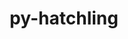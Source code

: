 ---
title: "py-hatchling"
layout: cache
categories: [package, v0.21.2]
meta: {"versions": ["1.18.0"], "compilers": ["apple-clang@=15.0.0", "cce@=15.0.1", "gcc@=11.1.0", "gcc@=11.3.0", "gcc@=11.4.0", "gcc@=7.3.1", "gcc@=7.5.0", "gcc@=9.4.0", "oneapi@=2023.2.0"], "oss": ["amzn2", "rhel8", "ubuntu18.04", "ubuntu20.04", "ubuntu22.04", "ventura"], "platforms": ["darwin", "linux"], "targets": ["aarch64", "neoverse_n1", "neoverse_v1", "ppc64le", "x86_64_v3", "zen4"], "stacks": ["aws-isc", "aws-isc-aarch64", "data-vis-sdk", "e4s", "e4s-cray-rhel", "e4s-neoverse_v1", "e4s-oneapi", "e4s-power", "e4s-rocm-external", "ml-darwin-aarch64-mps", "ml-linux-x86_64-cpu", "ml-linux-x86_64-cuda", "ml-linux-x86_64-rocm", "radiuss", "root"], "num_specs": 26, "num_specs_by_stack": {"ml-darwin-aarch64-mps": 2, "root": 26, "aws-isc-aarch64": 2, "aws-isc": 1, "e4s-cray-rhel": 2, "radiuss": 2, "e4s-neoverse_v1": 2, "e4s-power": 2, "data-vis-sdk": 2, "e4s": 3, "e4s-rocm-external": 1, "e4s-oneapi": 4, "ml-linux-x86_64-cpu": 4, "ml-linux-x86_64-rocm": 4, "ml-linux-x86_64-cuda": 4}}
spec_details: [{"hash": "sym7mo3zxwlfsbhmdlzo2ymbdfxrecxi", "compiler": "apple-clang@=15.0.0", "versions": ["1.18.0"], "os": "ventura", "platform": "darwin", "target": "aarch64", "variants": ["build_system=python_pip"], "stacks": ["ml-darwin-aarch64-mps", "root"], "size": "-", "tarball": "https://binaries.spack.io/v0.21.2/build_cache/darwin-ventura-aarch64/apple-clang-15.0.0/py-hatchling-1.18.0/darwin-ventura-aarch64-apple-clang-15.0.0-py-hatchling-1.18.0-sym7mo3zxwlfsbhmdlzo2ymbdfxrecxi.spack"}, {"hash": "aqzj5wfmmnvyyxyar6cyysiofgjofcfr", "compiler": "apple-clang@=15.0.0", "versions": ["1.18.0"], "os": "ventura", "platform": "darwin", "target": "aarch64", "variants": ["build_system=python_pip"], "stacks": ["ml-darwin-aarch64-mps", "root"], "size": "-", "tarball": "https://binaries.spack.io/v0.21.2/build_cache/darwin-ventura-aarch64/apple-clang-15.0.0/py-hatchling-1.18.0/darwin-ventura-aarch64-apple-clang-15.0.0-py-hatchling-1.18.0-aqzj5wfmmnvyyxyar6cyysiofgjofcfr.spack"}, {"hash": "zi6t4vl3aa2boweh2kktqkcxporinomn", "compiler": "gcc@=7.3.1", "versions": ["1.18.0"], "os": "amzn2", "platform": "linux", "target": "aarch64", "variants": ["build_system=python_pip"], "stacks": ["aws-isc-aarch64", "root"], "size": "-", "tarball": "https://binaries.spack.io/v0.21.2/build_cache/linux-amzn2-aarch64/gcc-7.3.1/py-hatchling-1.18.0/linux-amzn2-aarch64-gcc-7.3.1-py-hatchling-1.18.0-zi6t4vl3aa2boweh2kktqkcxporinomn.spack"}, {"hash": "kf2hhhyctp7vq5ra2vvicuynls66zxz5", "compiler": "gcc@=7.3.1", "versions": ["1.18.0"], "os": "amzn2", "platform": "linux", "target": "neoverse_n1", "variants": ["build_system=python_pip"], "stacks": ["aws-isc-aarch64", "root"], "size": "-", "tarball": "https://binaries.spack.io/v0.21.2/build_cache/linux-amzn2-neoverse_n1/gcc-7.3.1/py-hatchling-1.18.0/linux-amzn2-neoverse_n1-gcc-7.3.1-py-hatchling-1.18.0-kf2hhhyctp7vq5ra2vvicuynls66zxz5.spack"}, {"hash": "ukijhtnka6nfqgz6exc6wwue6zjmqvf6", "compiler": "gcc@=7.3.1", "versions": ["1.18.0"], "os": "amzn2", "platform": "linux", "target": "x86_64_v3", "variants": ["build_system=python_pip"], "stacks": ["root", "aws-isc"], "size": "-", "tarball": "https://binaries.spack.io/v0.21.2/build_cache/linux-amzn2-x86_64_v3/gcc-7.3.1/py-hatchling-1.18.0/linux-amzn2-x86_64_v3-gcc-7.3.1-py-hatchling-1.18.0-ukijhtnka6nfqgz6exc6wwue6zjmqvf6.spack"}, {"hash": "q3ymq7e5kn7imwbcjkwgjaolqdh7bivg", "compiler": "cce@=15.0.1", "versions": ["1.18.0"], "os": "rhel8", "platform": "linux", "target": "zen4", "variants": ["build_system=python_pip"], "stacks": ["e4s-cray-rhel", "root"], "size": "-", "tarball": "https://binaries.spack.io/v0.21.2/build_cache/linux-rhel8-zen4/cce-15.0.1/py-hatchling-1.18.0/linux-rhel8-zen4-cce-15.0.1-py-hatchling-1.18.0-q3ymq7e5kn7imwbcjkwgjaolqdh7bivg.spack"}, {"hash": "u7umzqtrr626dr6lgvts2awi7uoohqkc", "compiler": "cce@=15.0.1", "versions": ["1.18.0"], "os": "rhel8", "platform": "linux", "target": "zen4", "variants": ["build_system=python_pip"], "stacks": ["e4s-cray-rhel", "root"], "size": "-", "tarball": "https://binaries.spack.io/v0.21.2/build_cache/linux-rhel8-zen4/cce-15.0.1/py-hatchling-1.18.0/linux-rhel8-zen4-cce-15.0.1-py-hatchling-1.18.0-u7umzqtrr626dr6lgvts2awi7uoohqkc.spack"}, {"hash": "3sx3epzjn63ssc5ucqdt6rm6rlyg34ka", "compiler": "gcc@=7.5.0", "versions": ["1.18.0"], "os": "ubuntu18.04", "platform": "linux", "target": "x86_64_v3", "variants": ["build_system=python_pip"], "stacks": ["radiuss", "root"], "size": "-", "tarball": "https://binaries.spack.io/v0.21.2/build_cache/linux-ubuntu18.04-x86_64_v3/gcc-7.5.0/py-hatchling-1.18.0/linux-ubuntu18.04-x86_64_v3-gcc-7.5.0-py-hatchling-1.18.0-3sx3epzjn63ssc5ucqdt6rm6rlyg34ka.spack"}, {"hash": "wem7j4mxthpbsfqddzzllyrfwd3poo4c", "compiler": "gcc@=7.5.0", "versions": ["1.18.0"], "os": "ubuntu18.04", "platform": "linux", "target": "x86_64_v3", "variants": ["build_system=python_pip"], "stacks": ["radiuss", "root"], "size": "-", "tarball": "https://binaries.spack.io/v0.21.2/build_cache/linux-ubuntu18.04-x86_64_v3/gcc-7.5.0/py-hatchling-1.18.0/linux-ubuntu18.04-x86_64_v3-gcc-7.5.0-py-hatchling-1.18.0-wem7j4mxthpbsfqddzzllyrfwd3poo4c.spack"}, {"hash": "7bvx6xgpss7bw6dahahum56rjfoksarl", "compiler": "gcc@=11.4.0", "versions": ["1.18.0"], "os": "ubuntu20.04", "platform": "linux", "target": "neoverse_v1", "variants": ["build_system=python_pip"], "stacks": ["e4s-neoverse_v1", "root"], "size": "-", "tarball": "https://binaries.spack.io/v0.21.2/build_cache/linux-ubuntu20.04-neoverse_v1/gcc-11.4.0/py-hatchling-1.18.0/linux-ubuntu20.04-neoverse_v1-gcc-11.4.0-py-hatchling-1.18.0-7bvx6xgpss7bw6dahahum56rjfoksarl.spack"}, {"hash": "ppypun44y47ozz7pcznwbcnsmanv5iun", "compiler": "gcc@=11.4.0", "versions": ["1.18.0"], "os": "ubuntu20.04", "platform": "linux", "target": "neoverse_v1", "variants": ["build_system=python_pip"], "stacks": ["e4s-neoverse_v1", "root"], "size": "-", "tarball": "https://binaries.spack.io/v0.21.2/build_cache/linux-ubuntu20.04-neoverse_v1/gcc-11.4.0/py-hatchling-1.18.0/linux-ubuntu20.04-neoverse_v1-gcc-11.4.0-py-hatchling-1.18.0-ppypun44y47ozz7pcznwbcnsmanv5iun.spack"}, {"hash": "w7mjsnfc3hmhyajc2xls7axrecdiplpc", "compiler": "gcc@=9.4.0", "versions": ["1.18.0"], "os": "ubuntu20.04", "platform": "linux", "target": "ppc64le", "variants": ["build_system=python_pip"], "stacks": ["e4s-power", "root"], "size": "-", "tarball": "https://binaries.spack.io/v0.21.2/build_cache/linux-ubuntu20.04-ppc64le/gcc-9.4.0/py-hatchling-1.18.0/linux-ubuntu20.04-ppc64le-gcc-9.4.0-py-hatchling-1.18.0-w7mjsnfc3hmhyajc2xls7axrecdiplpc.spack"}, {"hash": "nlauajvwqq7v4diudjw2hhvpe44yq4db", "compiler": "gcc@=9.4.0", "versions": ["1.18.0"], "os": "ubuntu20.04", "platform": "linux", "target": "ppc64le", "variants": ["build_system=python_pip"], "stacks": ["e4s-power", "root"], "size": "-", "tarball": "https://binaries.spack.io/v0.21.2/build_cache/linux-ubuntu20.04-ppc64le/gcc-9.4.0/py-hatchling-1.18.0/linux-ubuntu20.04-ppc64le-gcc-9.4.0-py-hatchling-1.18.0-nlauajvwqq7v4diudjw2hhvpe44yq4db.spack"}, {"hash": "qn2ufgd46geodbchjqo4q6d36gjakfdw", "compiler": "gcc@=11.1.0", "versions": ["1.18.0"], "os": "ubuntu20.04", "platform": "linux", "target": "x86_64_v3", "variants": ["build_system=python_pip"], "stacks": ["root", "data-vis-sdk"], "size": "-", "tarball": "https://binaries.spack.io/v0.21.2/build_cache/linux-ubuntu20.04-x86_64_v3/gcc-11.1.0/py-hatchling-1.18.0/linux-ubuntu20.04-x86_64_v3-gcc-11.1.0-py-hatchling-1.18.0-qn2ufgd46geodbchjqo4q6d36gjakfdw.spack"}, {"hash": "omqv4n4rrrl2rutcqqxehvxw7jmfgwwe", "compiler": "gcc@=11.1.0", "versions": ["1.18.0"], "os": "ubuntu20.04", "platform": "linux", "target": "x86_64_v3", "variants": ["build_system=python_pip"], "stacks": ["root", "data-vis-sdk"], "size": "-", "tarball": "https://binaries.spack.io/v0.21.2/build_cache/linux-ubuntu20.04-x86_64_v3/gcc-11.1.0/py-hatchling-1.18.0/linux-ubuntu20.04-x86_64_v3-gcc-11.1.0-py-hatchling-1.18.0-omqv4n4rrrl2rutcqqxehvxw7jmfgwwe.spack"}, {"hash": "j2srtafggkxyd3usx35cmjxyti3geqyi", "compiler": "gcc@=11.4.0", "versions": ["1.18.0"], "os": "ubuntu20.04", "platform": "linux", "target": "x86_64_v3", "variants": ["build_system=python_pip"], "stacks": ["e4s", "root", "e4s-rocm-external"], "size": "-", "tarball": "https://binaries.spack.io/v0.21.2/build_cache/linux-ubuntu20.04-x86_64_v3/gcc-11.4.0/py-hatchling-1.18.0/linux-ubuntu20.04-x86_64_v3-gcc-11.4.0-py-hatchling-1.18.0-j2srtafggkxyd3usx35cmjxyti3geqyi.spack"}, {"hash": "2m4ho5mpkrvtyzfqv7dle5byz47wwx7c", "compiler": "gcc@=11.4.0", "versions": ["1.18.0"], "os": "ubuntu20.04", "platform": "linux", "target": "x86_64_v3", "variants": ["build_system=python_pip"], "stacks": ["e4s", "root"], "size": "-", "tarball": "https://binaries.spack.io/v0.21.2/build_cache/linux-ubuntu20.04-x86_64_v3/gcc-11.4.0/py-hatchling-1.18.0/linux-ubuntu20.04-x86_64_v3-gcc-11.4.0-py-hatchling-1.18.0-2m4ho5mpkrvtyzfqv7dle5byz47wwx7c.spack"}, {"hash": "57v635cvummywnwqbjoxpnnuxlwzgiii", "compiler": "gcc@=11.4.0", "versions": ["1.18.0"], "os": "ubuntu20.04", "platform": "linux", "target": "x86_64_v3", "variants": ["build_system=python_pip"], "stacks": ["e4s", "root"], "size": "-", "tarball": "https://binaries.spack.io/v0.21.2/build_cache/linux-ubuntu20.04-x86_64_v3/gcc-11.4.0/py-hatchling-1.18.0/linux-ubuntu20.04-x86_64_v3-gcc-11.4.0-py-hatchling-1.18.0-57v635cvummywnwqbjoxpnnuxlwzgiii.spack"}, {"hash": "376t5qdbytcoqknp2tdh77etrtclwmni", "compiler": "oneapi@=2023.2.0", "versions": ["1.18.0"], "os": "ubuntu20.04", "platform": "linux", "target": "x86_64_v3", "variants": ["build_system=python_pip"], "stacks": ["e4s-oneapi", "root"], "size": "-", "tarball": "https://binaries.spack.io/v0.21.2/build_cache/linux-ubuntu20.04-x86_64_v3/oneapi-2023.2.0/py-hatchling-1.18.0/linux-ubuntu20.04-x86_64_v3-oneapi-2023.2.0-py-hatchling-1.18.0-376t5qdbytcoqknp2tdh77etrtclwmni.spack"}, {"hash": "cdewowetjkk2e6d32s2zgbcmis3j3cdp", "compiler": "oneapi@=2023.2.0", "versions": ["1.18.0"], "os": "ubuntu20.04", "platform": "linux", "target": "x86_64_v3", "variants": ["build_system=python_pip"], "stacks": ["e4s-oneapi", "root"], "size": "-", "tarball": "https://binaries.spack.io/v0.21.2/build_cache/linux-ubuntu20.04-x86_64_v3/oneapi-2023.2.0/py-hatchling-1.18.0/linux-ubuntu20.04-x86_64_v3-oneapi-2023.2.0-py-hatchling-1.18.0-cdewowetjkk2e6d32s2zgbcmis3j3cdp.spack"}, {"hash": "bsrxp5k7tf2v7irtlcrhpdnb5giganvd", "compiler": "oneapi@=2023.2.0", "versions": ["1.18.0"], "os": "ubuntu20.04", "platform": "linux", "target": "x86_64_v3", "variants": ["build_system=python_pip"], "stacks": ["e4s-oneapi", "root"], "size": "-", "tarball": "https://binaries.spack.io/v0.21.2/build_cache/linux-ubuntu20.04-x86_64_v3/oneapi-2023.2.0/py-hatchling-1.18.0/linux-ubuntu20.04-x86_64_v3-oneapi-2023.2.0-py-hatchling-1.18.0-bsrxp5k7tf2v7irtlcrhpdnb5giganvd.spack"}, {"hash": "3tz7qtwi345mtnxopi7py7rlfvoe7pbq", "compiler": "oneapi@=2023.2.0", "versions": ["1.18.0"], "os": "ubuntu20.04", "platform": "linux", "target": "x86_64_v3", "variants": ["build_system=python_pip"], "stacks": ["e4s-oneapi", "root"], "size": "-", "tarball": "https://binaries.spack.io/v0.21.2/build_cache/linux-ubuntu20.04-x86_64_v3/oneapi-2023.2.0/py-hatchling-1.18.0/linux-ubuntu20.04-x86_64_v3-oneapi-2023.2.0-py-hatchling-1.18.0-3tz7qtwi345mtnxopi7py7rlfvoe7pbq.spack"}, {"hash": "bhoulecfl7o4dii6jbisbalx2z4macs6", "compiler": "gcc@=11.3.0", "versions": ["1.18.0"], "os": "ubuntu22.04", "platform": "linux", "target": "x86_64_v3", "variants": ["build_system=python_pip"], "stacks": ["root", "ml-linux-x86_64-cpu", "ml-linux-x86_64-rocm", "ml-linux-x86_64-cuda"], "size": "-", "tarball": "https://binaries.spack.io/v0.21.2/build_cache/linux-ubuntu22.04-x86_64_v3/gcc-11.3.0/py-hatchling-1.18.0/linux-ubuntu22.04-x86_64_v3-gcc-11.3.0-py-hatchling-1.18.0-bhoulecfl7o4dii6jbisbalx2z4macs6.spack"}, {"hash": "ygo2lkbbup6r2764jds7ouimcjgpwztn", "compiler": "gcc@=11.3.0", "versions": ["1.18.0"], "os": "ubuntu22.04", "platform": "linux", "target": "x86_64_v3", "variants": ["build_system=python_pip"], "stacks": ["root", "ml-linux-x86_64-cpu", "ml-linux-x86_64-rocm", "ml-linux-x86_64-cuda"], "size": "-", "tarball": "https://binaries.spack.io/v0.21.2/build_cache/linux-ubuntu22.04-x86_64_v3/gcc-11.3.0/py-hatchling-1.18.0/linux-ubuntu22.04-x86_64_v3-gcc-11.3.0-py-hatchling-1.18.0-ygo2lkbbup6r2764jds7ouimcjgpwztn.spack"}, {"hash": "j772gcen6denlj4guztn26fnalvxizm5", "compiler": "gcc@=11.3.0", "versions": ["1.18.0"], "os": "ubuntu22.04", "platform": "linux", "target": "x86_64_v3", "variants": ["build_system=python_pip"], "stacks": ["root", "ml-linux-x86_64-cpu", "ml-linux-x86_64-rocm", "ml-linux-x86_64-cuda"], "size": "-", "tarball": "https://binaries.spack.io/v0.21.2/build_cache/linux-ubuntu22.04-x86_64_v3/gcc-11.3.0/py-hatchling-1.18.0/linux-ubuntu22.04-x86_64_v3-gcc-11.3.0-py-hatchling-1.18.0-j772gcen6denlj4guztn26fnalvxizm5.spack"}, {"hash": "quqeaoyrzjrx5qixuhtcmuvdwingbvql", "compiler": "gcc@=11.3.0", "versions": ["1.18.0"], "os": "ubuntu22.04", "platform": "linux", "target": "x86_64_v3", "variants": ["build_system=python_pip"], "stacks": ["root", "ml-linux-x86_64-cpu", "ml-linux-x86_64-rocm", "ml-linux-x86_64-cuda"], "size": "-", "tarball": "https://binaries.spack.io/v0.21.2/build_cache/linux-ubuntu22.04-x86_64_v3/gcc-11.3.0/py-hatchling-1.18.0/linux-ubuntu22.04-x86_64_v3-gcc-11.3.0-py-hatchling-1.18.0-quqeaoyrzjrx5qixuhtcmuvdwingbvql.spack"}]
---